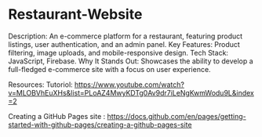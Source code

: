 # Restaurant-Website

Description: An e-commerce platform for a restaurant, featuring product listings, user authentication, and an admin panel.
Key Features: Product filtering, image uploads, and mobile-responsive design.
Tech Stack: JavaScript, Firebase.
Why It Stands Out: Showcases the ability to develop a full-fledged e-commerce site with a focus on user experience.

Resources:
Tutoriol: https://www.youtube.com/watch?v=MLOBVhEuXHs&list=PLoAZ4MwyKDTg0Av9dr7iLeNgKwmWodu9L&index=2

Creating a GitHub Pages site : https://docs.github.com/en/pages/getting-started-with-github-pages/creating-a-github-pages-site
